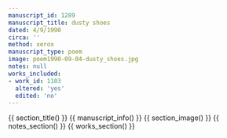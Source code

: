```yaml
---
manuscript_id: 1289
manuscript_title: dusty shoes
dated: 4/9/1990
circa: ''
method: xerox
manuscript_type: poem
image: poem1990-09-04-dusty_shoes.jpg
notes: null
works_included:
- work_id: 1103
  altered: 'yes'
  edited: 'no'
---
```


{{ section_title() }}
{{ manuscript_info() }}
{{ section_image() }}
{{ notes_section() }}
{{ works_section() }}
